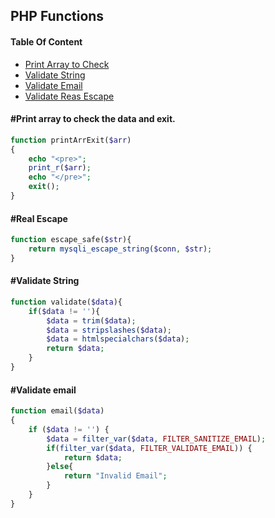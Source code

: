 ## PHP Functions

#### Table Of Content
* [Print Array to Check](#print-array)
* [Validate String](#validate-string)
* [Validate Email](#validate-email)
* [Validate Reas Escape](#real-escape)


#### #Print array to check the data and exit.
   
```php
function printArrExit($arr)
{
    echo "<pre>";
    print_r($arr);
    echo "</pre>";
    exit();
}  
``` 
<a name="real-escape"></a>
#### #Real Escape

```php
function escape_safe($str){
    return mysqli_escape_string($conn, $str);
}
```
<a name="validate-string"></a>
#### #Validate String

```php
function validate($data){
    if($data != ''){
        $data = trim($data);
        $data = stripslashes($data);
        $data = htmlspecialchars($data);
        return $data;
    }
}
```
<a name="validate-email"></a>
#### #Validate email

```php
function email($data)
{
    if ($data != '') {
        $data = filter_var($data, FILTER_SANITIZE_EMAIL);
        if(filter_var($data, FILTER_VALIDATE_EMAIL)) {
            return $data;
        }else{
            return "Invalid Email";
        }
    }
}
```
